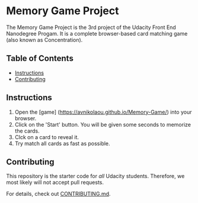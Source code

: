 # Memory Game Project

The Memory Game Project is the 3rd project of the Udacity Front End Nanodegree Progam. It is a complete browser-based card matching game (also known as Concentration).

## Table of Contents

* [Instructions](#instructions)
* [Contributing](#contributing)

## Instructions

1. Open the [game] (https://avnikolaou.github.io/Memory-Game/) into your browser.
1. Click on the 'Start' button. You will be given some seconds to memorize the cards.
1. Clck on a card to reveal it.
1. Try match all cards as fast as possible.

## Contributing

This repository is the starter code for _all_ Udacity students. Therefore, we most likely will not accept pull requests.

For details, check out [CONTRIBUTING.md](CONTRIBUTING.md).
